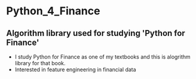 # Python_4_Finance
## Algorithm library used for studying 'Python for Finance'
- I study Python for Finance as one of my textbooks and this is alogrithm library for that book.
- Interested in feature engineering in financial data
